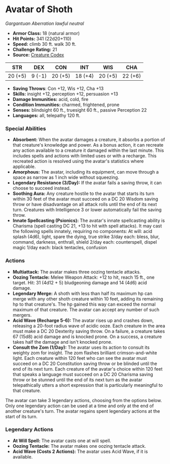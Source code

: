 # Avatar of Shoth

*Gargantuan* *Aberration* *lawful neutral*

- **Armor Class:** 18 (natural armor)
- **Hit Points:** 341 (22d20+110)
- **Speed:** climb 30 ft. walk 30 ft.
- **Challenge Rating:** 21
- **Source:** [Creature Codex](https://koboldpress.com/kpstore/product/creature-codex-for-5th-edition-dnd/)

| STR | DEX | CON | INT | WIS | CHA |
| --- | --- | --- | --- | --- | --- |
| 20 (+5) | 9 (-1) | 20 (+5) | 18 (+4) | 20 (+5) | 22 (+6) |

- **Saving Throws**: Con +12, Wis +12, Cha +13
- **Skills:** insight +12, perception +12, persuasion +13
- **Damage Immunities:** acid, cold, fire
- **Condition Immunities:** charmed, frightened, prone
- **Senses:** blindsight 60 ft., truesight 60 ft., passive Perception 22
- **Languages:** all, telepathy 120 ft.
### Special Abilities
- **Absorbent:** When the avatar damages a creature, it absorbs a portion of that creature's knowledge and power. As a bonus action, it can recreate any action available to a creature it damaged within the last minute. This includes spells and actions with limited uses or with a recharge. This recreated action is resolved using the avatar's statistics where applicable.
- **Amorphous:** The avatar, including its equipment, can move through a space as narrow as 1 inch wide without squeezing.
- **Legendary Resistance (3/Day):** If the avatar fails a saving throw, it can choose to succeed instead.
- **Soothing Aura:** Any creature hostile to the avatar that starts its turn within 30 feet of the avatar must succeed on a DC 20 Wisdom saving throw or have disadvantage on all attack rolls until the end of its next turn. Creatures with Intelligence 3 or lower automatically fail the saving throw.
- **Innate Spellcasting (Psionics):** The avatar's innate spellcasting ability is Charisma (spell casting DC 21, +13 to hit with spell attacks). It may cast the following spells innately, requiring no components: At will: acid splash (4d6), light, spare the dying, true strike 3/day each: bless, blur, command, darkness, enthrall, shield 2/day each: counterspell, dispel magic 1/day each: black tentacles, confusion
### Actions
- **Multiattack:** The avatar makes three oozing tentacle attacks.
- **Oozing Tentacle:** Melee Weapon Attack: +12 to hit, reach 15 ft., one target. Hit: 31 (4d12 + 5) bludgeoning damage and 14 (4d6) acid damage.
- **Legendary Merge:** A shoth with less than half its maximum hp can merge with any other shoth creature within 10 feet, adding its remaining hp to that creature's. The hp gained this way can exceed the normal maximum of that creature. The avatar can accept any number of such mergers.
- **Acid Wave (Recharge 5-6):** The avatar rises up and crashes down, releasing a 20-foot radius wave of acidic ooze. Each creature in the area must make a DC 20 Dexterity saving throw. On a failure, a creature takes 67 (15d8) acid damage and is knocked prone. On a success, a creature takes half the damage and isn't knocked prone.
- **Consult the Zom (1/Day):** The avatar uses its action to consult its weighty zom for insight. The zom flashes brilliant crimson-and-white light. Each creature within 120 feet who can see the avatar must succeed on a DC 20 Constitution saving throw or be blinded until the end of its next turn. Each creature of the avatar's choice within 120 feet that speaks a language must succeed on a DC 20 Charisma saving throw or be stunned until the end of its next turn as the avatar telepathically utters a short expression that is particularly meaningful to that creature.

The avatar can take 3 legendary actions, choosing from the options below. Only one legendary action can be used at a time and only at the end of another creature's turn. The avatar regains spent legendary actions at the start of its turn.
### Legendary Actions
- **At Will Spell:** The avatar casts one at will spell.
- **Oozing Tentacle:** The avatar makes one oozing tentacle attack.
- **Acid Wave (Costs 2 Actions):** The avatar uses Acid Wave, if it is available.
